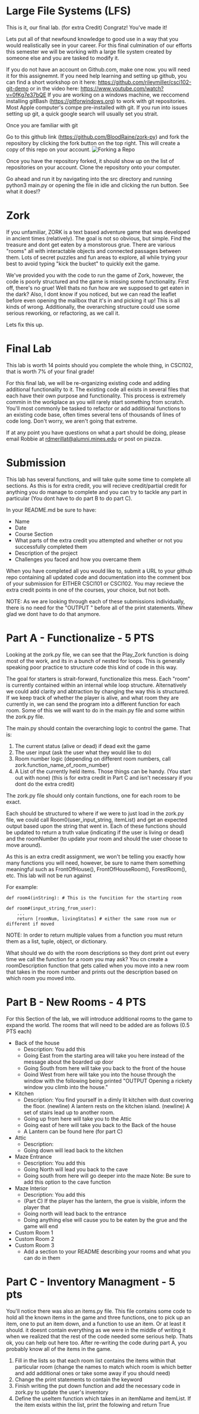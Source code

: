 # Large File Systems (LFS)

This is it, our final lab.
(for extra Credit)
Congratz! You've made it!

Lets put all of that newfound knowledge to good use in a way that you would 
realistically see in your career. For this final culmination of our efforts this
semester we will be working with a large file system created by someone else and 
you are tasked to modify it.

If you do not have an account on Github.com, make one now. you will need it for this assignemnt. 
If you need help learning and setting up github, you can find a short workshop on it here: https://github.com/rileymiller/csci102-git-demo
or in the video here: https://www.youtube.com/watch?v=0fKg7e37bQE
If you are working on a windows machine, we reccomend installing gitBash (https://gitforwindows.org) to work with git repositories.
Most Apple computer's compe pre-installed with git. If you run into issues setting up git, 
a quick google search will usually set you strait.

Once you are familiar with git

Go to this github link (https://github.com/BloodRaine/zork-py) and fork the repository
by clicking the fork button on the top right. This will create a copy of this repo 
on your account.
![Forking a Repo](fork.png)

Once you have the repository forked, it should show up on the list of repositories on your account.
Clone the repository onto your computer.

Go ahead and run it by navigating into the src directory and running python3 main.py or 
opening the file in idle and clicking the run button. 
See what it does!?

# Zork
If you unfamiliar, ZORK is a text based adventure game that was developed in ancient times 
(relatively). The goal is not so obvious, but simple. Find the treasure and dont get eaten by a monstorous grue.
There are various "rooms" all with interactable objects and connected passages between them. Lots of secret puzzles
and fun areas to explore, all while trying your best to avoid typing "kick the bucket" to quickly exit the game.

We've provided you with the code to run the game of Zork, however, the code is poorly structured and the game is missing some functionality.
First off, there's no grue! Well thats no fun how are we supposed to get eaten in the dark? Also, I dont know if you noticed,
but we can read the leaflet before even opening the mailbox that it's in and picking it up! This is all kinds of wrong.
Additionally, the overarching structure could use some serious reworking, or refactoring, as we call it.

Lets fix this up.

# Final Lab

This lab is worth 14 points should you complete the whole thing, in CSCI102, that is worth 7% of your final grade!

For this final lab, we will be re-organizing existing code and adding additional functionality to it.
The existing code all exists in several files that each have their own purpose and functionality.
This process is extremely commin in the workplace as you will rarely start something from 
scratch. You'll most commonly be tasked to refactor or add additional functions to an existing
code base, often times several tens of thousands of lines of code long. Don't worry, we aren't going that extreme.

If at any point you have questions on what a part should be doing, please email Robbie at rdmerillat@alumni.mines.edu
or post on piazza.

# Submission
This lab has several functions, and will take quite some time to complete all sections. As this is for extra credit, you 
will recieve credit/partial credit for anything you do manage to complete and you can try to tackle any part in particular
(You dont have to do part B to do part C). 

In your README.md be sure to have:
- Name
- Date
- Course Section
- What parts of the extra credit you attempted and whether or not you successfully completed them
- Description of the project
- Challenges you faced and how you overcame them

When you have completed all you would like to, submit a URL to your github repo containing all updated code and documentation
into the comment box of your submission for EITHER CSCI101 or CSCI102. You may recieve the extra credit points in one of the 
courses, your choice, but not both.

NOTE: As we are looking through each of these submissions individually, 
there is no need for the "OUTPUT " before all of the print statements. Whew
glad we dont have to do that anymore.

# Part A - Functionalize - 5 PTS

Looking at the zork.py file, we can see that the Play_Zork function is doing most of the work, 
and its in a bunch of nested for loops. This is generally speaking poor practice to structure code
this kind of code in this way.

The goal for starters is strait-forward, functionalize this mess. Each "room" is 
currently contained within an internal while loop structure. Alternatively we could
add clarity and abtraction by changing the way this is structured. If we keep track of whether the player is alive,
and what room they are currently in, we can send the program into a different function 
for each room. Some of this we will want to do in the main.py file and some within the zork.py file.

The main.py should contain the overarching logic to control the game. That is:
1. The current status (alive or dead) if dead exit the game
2. The user input (ask the user what they would like to do)
3. Room number logic (depending on different room numbers, call zork.function_name_of_room_number)
4. A List of the currently held items. Those things can be handy. (You start out with none) 
(this is for extra credit in Part C and isn't necessary if you dont do the extra credit)

The zork.py file should only contain functions, one for each room to be exact. 

Each should be structured to where if we were to just load in the zork.py file, 
we could call Room0(user_input_string, itemList) and get an expected output based upon the 
string that went in. Each of these functions should be updated to return a truth value 
(indicating if the user is living or dead) and the roomNumber (to update your room 
and should the user choose to move around).

As this is an extra credit assignment, we won't be telling you exactly how many functions you will need, however,
be sure to name them something meaningful such as FrontOfHouse(), FrontOfHouseRoom(), ForestRoom(), etc.
This lab will not be run against 

For example:
```
def room4(inString): # This is the funcition for the starting room

def room#(input_string_from_user):
    ...
    return [roomNum, livingStatus] # either the same room num or different if moved
```

NOTE: In order to return multiple values from a function you must return them as a list, tuple, object, or dictionary.

What should we do with the room descriptions so they dont print out every time we call the function for a room you may ask?
You cn create a roomDescription function that gets called when you move into a new room that takes in the room number
and prints out the description based on which room you moved into.

# Part B - New Rooms - 4 PTS
For this Section of the lab, we will introduce additional rooms to the game to expand the world.
The rooms that will need to be added are as follows (0.5 PTS each)
- Back of the house
    - Description: You add this
    - Going East from the starting area will take you here instead of the message about the boarded up door
    - Going South from here will take you back to the front of the house
    - Goind West from here will take you into the house through the window with the following being printed "OUTPUT Opening a rickety window you climb into the house."
- Kitchen
    - Description: You find yourself in a dimly lit kitchen with dust covering the floor. (newline) A lantern rests on the kitchen island. (newline) A set of stairs lead up to another room.
    - Going up from here will take you to the Attic
    - Going east of here will take you back to the Back of the house
    - A Lantern can be found here (for part C)
- Attic
    - Description: 
    - Going down will lead back to the kitchen
- Maze Entrance
    - Description: You add this
    - Going North will lead you back to the cave
    - Going south from here will go deeper into the maze
    Note: Be sure to add this option to the cave function
- Maze Interior
    - Description: You add this
    - (Part C) If the player has the lantern, the grue is visible, inform the player that 
    - Going north will lead back to the entrance
    - Doing anything else will cause you to be eaten by the grue and the game will end
- Custom Room 1
- Custom Room 2
- Custom Room 3
    - Add a section to your README describing your rooms and what you can do in them

# Part C - Inventory Managment - 5 pts
You'll notice there was also an items.py file. This file contains some code to hold all the known items in the game and
three functions, one to pick up an item, one to put an item down, and a function to use an item. Or at least it should.
it doesnt contain everything as we were in the middle of writing it when we realized that the rest of the code needed some serious help.
Thats ok, you can help out here too. After re-writing the code during part A, you probably know all of the items in the game.

1. Fill in the lists so that each room list contains the items within that particular room (change the names to match which room is which better and add additional ones or take some away if you should need)
2. Change the print statements to contain the keyword
3. Finish writing the put down function and add the necessary code in zork.py to update the user's inventory
4. Define the useItem function which takes in an itemName and itemList. If the item exists within the list, print the folowing and return True